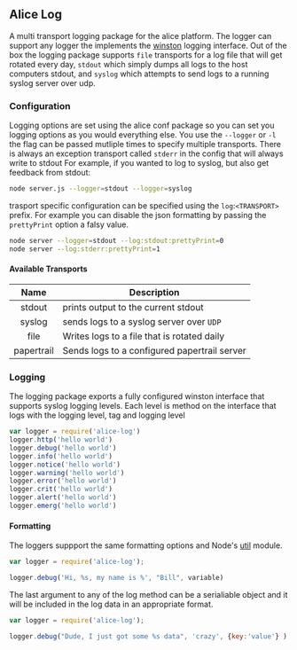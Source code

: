 ## Alice Log
A multi transport logging package for the alice platform. The logger can support any logger the implements the [winston](https://www.npmjs.org/package/winston) logging interface. Out of the box the logging package supports `file` transports for a log file that will get rotated every day, `stdout` which simply dumps all logs to the host computers stdout, and `syslog` which attempts to send logs to a running syslog server over udp.

### Configuration

Logging options are set using the alice conf package so you can set you logging options as you would everything else. You use the `--logger` or `-l` the flag can be passed mutliple times to specify multiple transports. There is always an exception transport called `stderr` in the config that will always write to stdout For example, if you wanted to log to syslog, but also get feedback from stdout:

```sh
node server.js --logger=stdout --logger=syslog
```

trasport specific configuration can be specified using the `log`:`<TRANSPORT>` prefix. For example you can disable the json formatting by passing the `prettyPrint` option a falsy value.


```sh
node server --logger=stdout --log:stdout:prettyPrint=0
node server --log:stderr:prettyPrint=1
```

#### Available Transports

 Name | Description |
:------:|-----------|
stdout | prints output to the current stdout |
syslog | sends logs to a syslog server over `UDP` |
file | Writes logs to a file that is rotated daily |
papertrail | Sends logs to a configured papertrail server |

### Logging

The logging package exports a fully configured winston interface that supports syslog logging levels. Each level is method on the interface that logs with the logging level, tag and logging level


```js
var logger = require('alice-log')
logger.http('hello world')
logger.debug('hello world')
logger.info('hello world')
logger.notice('hello world')
logger.warning('hello world')
logger.error('hello world')
logger.crit('hello world')
logger.alert('hello world')
logger.emerg('hello world')
```

#### Formatting
The loggers suppport the same formatting options and Node's [util](http://nodejs.org/api/util.html#util_util_format_format) module.

```js
var logger = require('alice-log');

logger.debug('Hi, %s, my name is %', "Bill", variable)
```

The last argument to any of the log method can be a serialiable object and it will be included in the log data in an appropriate format.

```js
var logger = require('alice-log');

logger.debug("Dude, I just got some %s data", 'crazy', {key:'value'} )
```
